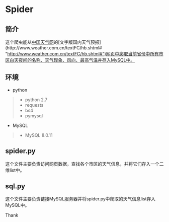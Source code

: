 # Spider
## 简介
这个爬虫能从[中国天气网](http://www.weather.com.cn/ "http://www.weather.com.cn/")的[文字版国内天气预报](http://www.weather.com.cn/textFC/hb.shtml# "http://www.weather.com.cn/textFC/hb.shtml#")网页中爬取当前省份中所有市区白天夜间的名称、天气现象、风向、最高气温并存入MySQL中。

## 环境
* python
>* python 2.7
>* requests
>* bs4
>* pymysql
* MySQL
>* MySQL 8.0.11

## spider.py
这个文件主要负责访问网页数据，查找各个市区的天气信息，并将它们存入一个二维list中。

## sql.py
这个文件主要负责链接MySQL服务器并将spider.py中爬取的天气信息list存入MySQL中。

Thank

